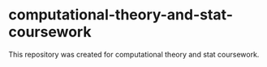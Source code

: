 # computational-theory-and-stat-coursework
This repository was created for computational theory and stat coursework.
